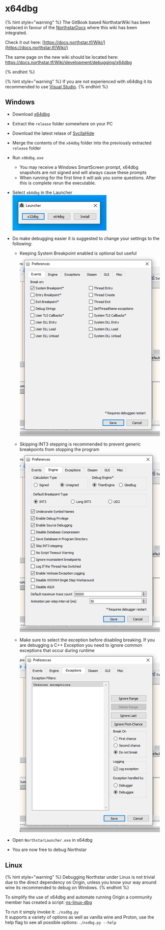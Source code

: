 # x64dbg

{% hint style="warning" %}
The GitBook based NorthstarWiki has been replaced in favour of the [NorthstarDocs](https://docs.northstar.tf/) where this wiki has been integrated.

Check it out here: [https://docs.northstar.tf/Wiki/](https://docs.northstar.tf/Wiki/)

The same page on the new wiki should be located here: https://docs.northstar.tf/Wiki/development/debugging/x64dbg

{% endhint %}

{% hint style="warning" %}
If you are not experienced with x64dbg it its recommended to use [Visual Studio](visualstudio.md).
{% endhint %}


## Windows

* Download [x64dbg](https://x64dbg.com/)
* Extract the `release` folder somewhere on your PC
* Download the latest relase of [SycllaHide](https://github.com/x64dbg/ScyllaHide/releases/latest)
* Merge the contents of the `x64dbg` folder into the previously extracted `release` folder
* Run `x96dbg.exe`
  * You may receive a Windows SmartScreen prompt, x64dbg snapshots are not signed and will always cause these prompts
  * When running for the first time it will ask you some questions. After this is complete rerun the executable.
* Select `x64dbg` in the Launcher    
![](../../images/debugger-x64dbg-launcher.png)

* Do make debugging easier it is suggested to change your settings to the following:
  * Keeping System Breakpoint enabled is optional but useful    
![](../../images/debugger-x64dbg-events.png)

  * Skipping INT3 stepping is recommended to prevent generic breakpoints from stopping the program    
![](../../images/debugger-x64dbg-engine.png)

  * Make sure to select the exception before disabling breaking. If you are debugging a C++ Exception you need to ignore common exceptions that occur during runtime    
![](../../images/debugger-x64dbg-exceptions.png)

* Open `NorthstarLauncher.exe` in x64dbg
* You are now free to debug Northstar

## Linux

{% hint style="warning" %}
Debugging Northstar under Linux is not trivial due to the direct dependency on Origin, unless you know your way around wine its recommended to debug on Windows.
{% endhint %}

To simplify the use of x64dbg and automate running Origin a community member has created a script: [ns-linux-dbg](https://github.com/R2NorthstarTools/ns-linux-dbg)

To run it simply invoke it: `./nsdbg.py`    
It supports a variety of options as well as vanilla wine and Proton, use the help flag to see all possible options: `./nsdbg.py --help`
